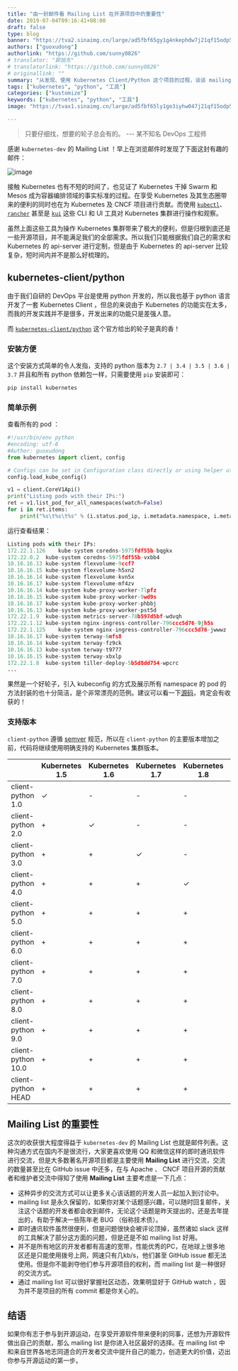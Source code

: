 ```yaml
---
title: "由一封邮件看 Mailing List 在开源项目中的重要性"
date: 2019-07-04T09:16:41+08:00
draft: false
type: blog
banner: "https://tva2.sinaimg.cn/large/ad5fbf65gy1g4nkephdw7j21qf15odp5.jpg"
authors: ["guoxudong"]
authorlink: "https://github.com/sunny0826"
# translator: "郭旭东"
# translatorlink: "https://github.com/sunny0826"
# originallink: ""
summary: "从发现、使用 Kubernetes Client/Python 这个项目的过程，谈谈 mailing list 在开源项目中的重要性。"
tags: ["kubernetes", "python", "工具"]
categories: ["kustomize"]
keywords: ["kubernetes", "python", "工具"]
image: "https://tvax1.sinaimg.cn/large/ad5fbf65ly1ge3iyhw047j21qf15odp5.jpg"

---
```


> 只要仔细找，想要的轮子总会有的。
> --- 某不知名 DevOps 工程师

感谢 `kubernetes-dev` 的 Mailing List ！早上在浏览邮件时发现了下面这封有趣的邮件：

![image](https://tva2.sinaimg.cn/large/ad5fbf65gy1g4nkmrb8scj21780q0afv.jpg)

接触 Kubernetes 也有不短的时间了，也见证了 Kubernetes 干掉 Swarm 和 Mesos 成为容器编排领域的事实标准的过程。在享受 Kubernetes 及其生态圈带来的便利的同时也在为 Kubernetes 及 CNCF 项目进行贡献。而使用 [`kubectl`](https://github.com/kubernetes/kubectl)、[`rancher`](https://github.com/rancher/rancher) 甚至是 [`kui`](https://github.com/IBM/kui) 这些 CLI 和 UI 工具对 Kubernetes 集群进行操作和观察。

虽然上面这些工具为操作 Kubernetes 集群带来了极大的便利，但是归根到底还是一些开源项目，并不能满足我们的全部需求。所以我们只能根据我们自己的需求和 Kubernetes 的 api-server 进行定制，但是由于 Kubernetes 的 api-server 比较复杂，短时间内并不是那么好梳理的。

## kubernetes-client/python

由于我们自研的 DevOps 平台是使用 python 开发的，所以我也基于 python 语言开发了一套 Kubernetes Client ，但总的来说由于 Kubernetes 的功能实在太多，而我的开发实践并不是很多，开发出来的功能只是差强人意。

而 [`kubernetes-client/python`](https://github.com/kubernetes-client/python) 这个官方给出的轮子是真的香！

### 安装方便

这个安装方式简单的令人发指，支持的 python 版本为 `2.7 | 3.4 | 3.5 | 3.6 | 3.7` 并且和所有 python 依赖包一样，只需要使用 `pip` 安装即可：

```bash
pip install kubernetes
```

### 简单示例

查看所有的 pod ：

```python
#!/usr/bin/env python
#encoding: utf-8
#Author: guoxudong
from kubernetes import client, config

# Configs can be set in Configuration class directly or using helper utility
config.load_kube_config()

v1 = client.CoreV1Api()
print("Listing pods with their IPs:")
ret = v1.list_pod_for_all_namespaces(watch=False)
for i in ret.items:
    print("%s\t%s\t%s" % (i.status.pod_ip, i.metadata.namespace, i.metadata.name))
```

运行查看结果：

```python
Listing pods with their IPs:
172.22.1.126	kube-system	coredns-5975fdf55b-bqgkx
172.22.0.2	kube-system	coredns-5975fdf55b-vxbb4
10.16.16.13	kube-system	flexvolume-9ccf7
10.16.16.15	kube-system	flexvolume-h5xn2
10.16.16.14	kube-system	flexvolume-kvn5x
10.16.16.17	kube-system	flexvolume-mf4zv
10.16.16.14	kube-system	kube-proxy-worker-7lpfz
10.16.16.15	kube-system	kube-proxy-worker-9wd9s
10.16.16.17	kube-system	kube-proxy-worker-phbbj
10.16.16.13	kube-system	kube-proxy-worker-pst5d
172.22.1.9	kube-system	metrics-server-78b597d5bf-wdvqh
172.22.1.12	kube-system	nginx-ingress-controller-796ccc5d76-9jh5s
172.22.1.125	kube-system	nginx-ingress-controller-796ccc5d76-jwwwz
10.16.16.17	kube-system	terway-6mfs8
10.16.16.14	kube-system	terway-fz9ck
10.16.16.13	kube-system	terway-t9777
10.16.16.15	kube-system	terway-xbxlp
172.22.1.8	kube-system	tiller-deploy-5b5d8dd754-wpcrc
...
```

果然是一个好轮子，引入 kubeconfig 的方式及展示所有 namespace 的 pod 的方法封装的也十分简洁，是个非常漂亮的范例。建议可以看一下[源码](https://github.com/kubernetes-client/python)，肯定会有收获的！

### 支持版本

`client-python` 遵循 [semver](https://semver.org/lang/zh-CN/) 规范，所以在 `client-python` 的主要版本增加之前，代码将继续使用明确支持的 Kubernetes 集群版本。

|                    | Kubernetes 1.5 | Kubernetes 1.6 | Kubernetes 1.7 | Kubernetes 1.8 | Kubernetes 1.9 | Kubernetes 1.10 | Kubernetes 1.11 | Kubernetes 1.12 | Kubernetes 1.13 | Kubernetes 1.14 |
|--------------------|----------------|----------------|----------------|----------------|----------------|-----------------|-----------------|-----------------|-----------------|-----------------|
| client-python 1.0  | ✓              | -              | -              |-               |-               |-                |-                |-                |-                |-                |
| client-python 2.0  | +              | ✓              | -              |-               |-               |-                |-                |-                |-                |-                |
| client-python 3.0  | +              | +              | ✓              |-               |-               |-                |-                |-                |-                |-                |
| client-python 4.0  | +              | +              | +              |✓               |-               |-                |-                |-                |-                |-                |
| client-python 5.0  | +              | +              | +              |+               |✓               |-                |-                |-                |-                |-                |
| client-python 6.0  | +              | +              | +              |+               |+               |✓                |-                |-                |-                |-                |
| client-python 7.0  | +              | +              | +              |+               |+               |+                |✓                |-                |-                |-                |
| client-python 8.0  | +              | +              | +              |+               |+               |+                |+                |✓                |-                |-                |
| client-python 9.0  | +              | +              | +              |+               |+               |+                |+                |+                |✓                |-                |
| client-python 10.0 | +              | +              | +              |+               |+               |+                |+                |+                |+                |✓                |
| client-python HEAD | +              | +              | +              |+               |+               |+                |+                |+                |+                |✓                |

## Mailing List 的重要性

这次的收获很大程度得益于 `kubernetes-dev` 的 Mailing List 也就是邮件列表。这种沟通方式在国内不是很流行，大家更喜欢使用 QQ 和微信这样的即时通讯软件进行交流，但是大多数著名开源项目都是主要使用 __Mailing List__ 进行交流，交流的数量甚至比在 GitHub issue 中还多，在与 Apache 、 CNCF 项目开源的贡献者和维护者交流中得知了使用 __Mailing List__ 主要考虑是一下几点：

- 这种异步的交流方式可以让更多关心该话题的开发人员一起加入到讨论中。
- mailing list 是永久保留的，如果你对某个话题感兴趣，可以随时回复邮件，关注这个话题的开发者都会收到邮件，无论这个话题是昨天提出的，还是去年提出的，有助于解决一些陈年老 BUG （俗称技术债）。
- 即时通讯软件虽然很便利，但是问题很快会被评论顶掉，虽然诸如 slack 这样的工具解决了部分这方面的问题，但是还是不如 mailing list 好用。
- 并不是所有地区的开发者都有高速的宽带，性能优秀的PC，在地球上很多地区还是只能使用拨号上网，网速只有几kb/s，他们甚至 GitHub issue 都无法使用。但是你不能剥夺他们参与开源项目的权利，而 mailing list 是一种很好的交流方式。
- 通过 mailing list 可以很好掌握社区动态，效果明显好于 GitHub watch ，因为并不是项目的所有 commit 都是你关心的。

## 结语

如果你有志于参与到开源运动，在享受开源软件带来便利的同事，还想为开源软件做出自己的贡献，那么 mailing list 是你进入社区最好的选择。在 mailing list 中和来自世界各地志同道合的开发者交流中提升自己的能力，创造更大的价值，迈出你参与开源运动的第一步。
